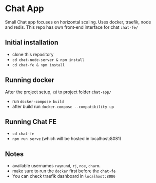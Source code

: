 # Chat App

Small Chat app focuses on horizontal scaling. Uses docker, traefik, node and redis.
This repo has own front-end interface for chat `chat-fe/`

## Initial installation

- clone this repository
- `cd chat-node-server & npm install`
- `cd chat-fe & npm install`

## Running docker
After the project setup, `cd` to project folder `chat-app/`
- run `docker-compose build`
- after build run `docker-compose --compatibility up`

## Running Chat FE
- `cd chat-fe`
- `npm run serve` (which will be hosted in localhost:8081)
 
## Notes
- available usernames `raymund`, `rj`, `noe`, `charm`.
- make sure to run the `docker` first before the `chat-fe`
- You can check traefik dashboard in `localhost:8080`